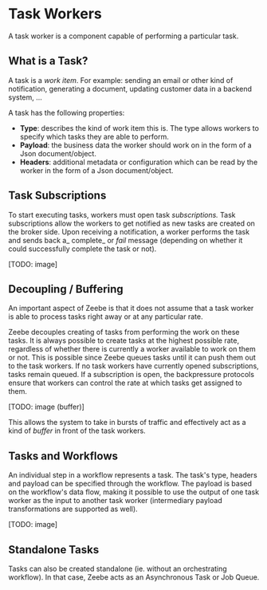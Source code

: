 # Task Workers

A task worker is a component capable of performing a particular task.

## What is a Task?

A task is a _work item_. For example: sending an email or other kind of notification, generating a document, updating customer data in a backend system, ...

A task has the following properties:

* **Type**: describes the kind of work item this is. The type allows workers to specify which tasks they are able to perform.
* **Payload**: the business data the worker should work on in the form of a Json document/object.
* **Headers**: additional metadata or configuration which can be read by the worker in the form of a Json document/object.

## Task Subscriptions

To start executing tasks, workers must open task _subscriptions._ Task subscriptions allow the workers to get notified as new tasks are created on the broker side. Upon receiving a notification, a worker performs the task and sends back a_ complete_ or _fail_ message \(depending on whether it could successfully complete the task or not\).

\[TODO: image\]

## Decoupling / Buffering

An important aspect of Zeebe is that it does not assume that a task worker is able to process tasks right away or at any particular rate.

Zeebe decouples creating of tasks from performing the work on these tasks. It is always possible to create tasks at the highest possible rate, regardless of whether there is currently a worker available to work on them or not. This is possible since Zeebe queues tasks until it can push them out to the task workers. If no task workers have currently opened subscriptions, tasks remain queued. If a subscription is open, the backpressure protocols ensure that workers can control the rate at which tasks get assigned to them.

\[TODO: image \(buffer\)\]

This allows the system to take in bursts of traffic and effectively act as a kind of _buffer_ in front of the task workers.

## Tasks and Workflows

An individual step in a workflow represents a task. The task's type, headers and payload can be specified through the workflow. The payload is based on the workflow's data flow, making it possible to use the output of one task worker as the input to another task worker \(intermediary payload transformations are supported as well\).

\[TODO: image\]

## Standalone Tasks

Tasks can also be created standalone \(ie. without an orchestrating workflow\). In that case, Zeebe acts as an Asynchronous Task or Job Queue.

